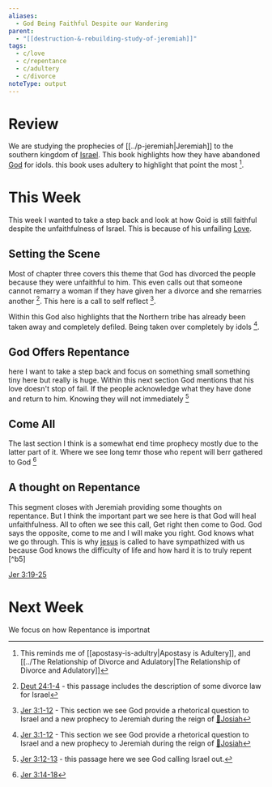```yaml
---
aliases:
  - God Being Faithful Despite our Wandering
parent:
  - "[[destruction-&-rebuilding-study-of-jeremiah]]"
tags:
  - c/love
  - c/repentance
  - c/adultery
  - c/divorce
noteType: output
---
```

# Review
We are studying the prophecies of [[../p-jeremiah|Jeremiah]] to the southern kingdom of [Israel](../p-nation-of-israel.md). This book highlights how they have abandoned [God](God.md) for idols. this book uses adultery to highlight that point the most [^connection1].

[^connection1]: This reminds me of [[apostasy-is-adultry|Apostasy is Adultery]], and [[../The Relationship of Divorce and Adulatory|The Relationship of Divorce and Adulatory]]

# This Week
This week I wanted to take a step back and look at how Goid is still faithful despite the unfaithfulness of Israel. This is because of his unfailing [Love](../30-Spiritual/33-Resources/33.20-Words/33.21-English/love.md).

## Setting the Scene
Most of chapter three covers this theme that God has divorced the people because they were unfaithful to him. This even calls out that someone cannot remarry a woman if they have given her a divorce and she remarries another [^b2]. This here is a call to self reflect [^b1].

[^b1]: [Jer 3:1-12](Jer%203.md) - This section we see God provide a rhetorical question to Israel and a new prophecy to Jeremiah during the reign of [🧑Josiah](%F0%9F%A7%91Josiah.md)
[^b2]: [Deut 24:1-4](Deut%2024.md) - this passage includes  the description of some divorce law for Israel

Within this God also highlights that the Northern tribe has already been taken away and completely defiled. Being taken over completely by idols [^b1].

## God Offers Repentance
here I want to take a step back and focus on something small something tiny here but really is huge. Within this next section God mentions that his love doesn't stop of fail.  If the people acknowledge what they have done  and return to him. Knowing they will not immediately [^b3]

[^b3]: [Jer 3:12-13](Jer%203.md) - this passage here we see God calling Israel out.

## Come All
The last section I think is a somewhat end time prophecy mostly due to the latter part of it. Where we see long temr those who repent will berr gathered to God [^b4]

[^b4]: [Jer 3:14-18](Jer%203.md)

## A thought on Repentance
This segment closes with Jeremiah providing some thoughts on repentance. But I think the important part we see here is that God will heal unfaithfulness. All to often we see this call, Get right then come to God. God says the opposite, come to me and I will make you right. God knows what we go through. This is why [jesus](../30-Spiritual/33-Resources/33.10-People/jesus.md) is called to have sympathized with us because God knows the difficulty of life and how hard it is to truly repent [^b5]

[Jer 3:19-25](Jer%203.md)

# Next Week
We focus on how Repentance is importnat